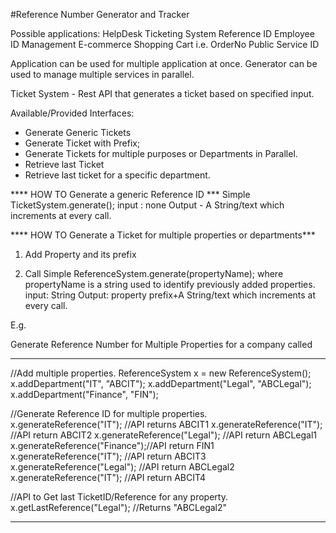 #Reference Number Generator and Tracker

Possible applications:
HelpDesk
Ticketing System Reference ID
Employee ID Management
E-commerce Shopping Cart i.e. OrderNo
Public Service ID 

Application can be used for multiple application at once. Generator can be used to manage multiple services in parallel.


Ticket System - Rest API that generates a ticket based on specified input.

Available/Provided Interfaces:
* Generate Generic Tickets
* Generate Ticket with Prefix;
* Generate Tickets for multiple purposes or Departments in Parallel.
* Retrieve last Ticket
* Retrieve last ticket for a specific department.


**** HOW TO Generate a generic Reference ID ***
Simple TicketSystem.generate(); 
input : none
Output - A String/text which increments at every call.


**** HOW TO Generate a Ticket for multiple properties or departments***

1. Add Property and its prefix


2. Call Simple ReferenceSystem.generate(propertyName); 
where propertyName is a string used to identify previously added properties. 
input: String
Output: property prefix+A String/text which increments at every call. 

E.g.


Generate Reference Number for Multiple Properties for a company called

***
//Add multiple properties.
        ReferenceSystem x = new ReferenceSystem();
        x.addDepartment("IT", "ABCIT");
        x.addDepartment("Legal", "ABCLegal");
        x.addDepartment("Finance", "FIN");
        
//Generate Reference ID for multiple properties.       
        x.generateReference("IT"); //API returns ABCIT1
        x.generateReference("IT"); //API return ABCIT2
        x.generateReference("Legal"); //API return ABCLegal1
        x.generateReference("Finance");//API return FIN1
        x.generateReference("IT"); //API return ABCIT3
        x.generateReference("Legal"); //API return ABCLegal2
        x.generateReference("IT"); //API return ABCIT4


//API to Get last TicketID/Reference for any property.
		x.getLastReference("Legal"); //Returns "ABCLegal2"
***




